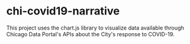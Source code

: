 # chi-covid19-narrative
This project uses the chart.js library to visualize data available through Chicago Data Portal's APIs about the City's response to COVID-19. 
